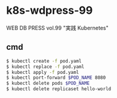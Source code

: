 # k8s-wdpress-99
WEB DB PRESS vol.99 "実践 Kubernetes"

## cmd
```bash
$ kubectl create -f pod.yaml
$ kubectl replace -f pod.yaml
$ kubectl apply -f pod.yaml
$ kubectl port-forward $POD_NAME 8080
$ kubectl delete pods $POD_NAME
$ kubectl delete replicaset hello-world
```

